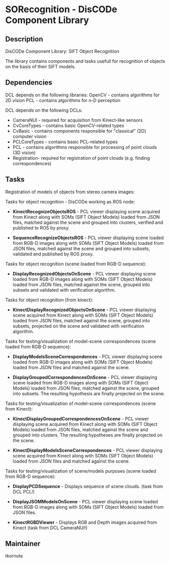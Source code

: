 SORecognition - DisCODe Component Library
=========================================

Description
-----------

DisCODe Component Library: SIFT Object Recognition

The library contains components and tasks usefull for recognition of objects on the basis of their SIFT models.

Dependencies
------------

DCL depends on the following libraries:
OpenCV - contains algorithms for 2D vision
PCL - contains algorithms for n-D perception

DCL depends on the following DCLs:
- CameraNUI - required for acquisition from Kinect-like sensors
- CvCoreTypes - contains basic OpenCV-related types
- CvBasic - contains components responsible for "classical" (2D) computer vision
- PCLCoreTypes - contains basic PCL-related types
- PCL - contains algorithms responsible for processing of point clouds (3D vision)
- Registration- required for registration of point clouds (e.g. finding correspondences)

Tasks
------------
Registration of models of objects from stereo camera images:

Tasks for object recognition - DisCODe working as ROS node:

   * __KinectRecognizeObjectsROS__ - PCL viewer displaying scene acquired from Kinect along with SOMs (SIFT Object Models) loaded from JSON files, matched against the scene and grouped into clusters, verified and published to ROS by proxy.

   * __SequenceRecognizeObjectsROS__ - PCL viewer displaying scene loaded from RGB-D images along with SOMs (SIFT Object Models) loaded from JSON files, matched against the scene and grouped into subsets, validated and published by ROS proxy.


Tasks for object recognition (scene loaded from RGB-D sequence):

   * __DisplayRecognizedObjectsOnScene__ - PCL viewer displaying scene loaded from RGB-D images along with SOMs (SIFT Object Models) loaded from JSON files, matched against the scene, grouped into subsets and validated with verification algorithm.

Tasks for object recognition (from kinect):

   * __KinectDisplayRecognizedObjectsOnScene__ - PCL viewer displaying scene acquired from Kinect along with SOMs (SIFT Object Models) loaded from JSON files, matched against the scene, grouped into subsets, projected on the scene and validated with verification algorithm.


Tasks for testing/visualization of model-scene correspondences (scene loaded from RGB-D sequence):

   * __DisplayModelsSceneCorrespondences__ - PCL viewer displaying scene loaded from RGB-D images along with SOMs (SIFT Object Models) loaded from JSON files and matched against the scene.

   * __DisplayGroupedCorrespondencesOnScene__ - PCL viewer displaying scene loaded from RGB-D images along with SOMs (SIFT Object Models) loaded from JSON files, matched against the scene, grouped into subsets. The resulting hypothesis are finally projected on the scene.


Tasks for testing/visualization of model-scene correspondences (scene from Kinect):

   * __KinectDisplayGroupedCorrespondencesOnScene__ - PCL viewer displaying scene acquired from Kinect along with SOMs (SIFT Object Models) loaded from JSON files, matched against the scene and grouped into clusters. The resulting hypotheses are finally projected on the scene.

   * __KinectDisplayModelsSceneCorrespondences__ - PCL viewer displaying scene acquired from Kinect along with SOMs (SIFT Object Models) loaded from JSON files and matched against the scene.


Tasks for testing/visualization of scene/models purposes (scene loaded from RGB-D sequence):

   * __DisplayPCDSequence__ - Displays sequence of scene clouds. (task from DCL PCL!)

   * __DisplayJSOMModelsOnScene__ - PCL viewer displaying scene loaded from RGB-D images along with SOMs (SIFT Object Models) loaded from JSON files.

   * __KinectRGBDViewer__ - Displays RGB and Depth images acquired from Kinect (task from DCL CameraNUI!)

Maintainer
----------

tkornuta
